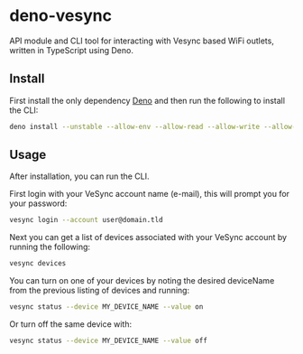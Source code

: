 # deno-vesync

API module and CLI tool for interacting with Vesync based WiFi outlets, written in TypeScript using Deno.

## Install

First install the only dependency [Deno](https://deno.land) and then run the following to install the CLI:

```sh
deno install --unstable --allow-env --allow-read --allow-write --allow-net='smartapi.vesync.com' 'https://deno.land/x/vesync@0.0.5/cli.ts'
```

## Usage

After installation, you can run the CLI.

First login with your VeSync account name (e-mail), this will prompt you for your password:

```sh
vesync login --account user@domain.tld
```

Next you can get a list of devices associated with your VeSync account by running the following:

```sh
vesync devices
```

You can turn on one of your devices by noting the desired deviceName from the previous listing of devices and running:

```sh
vesync status --device MY_DEVICE_NAME --value on
```

Or turn off the same device with:

```sh
vesync status --device MY_DEVICE_NAME --value off
```